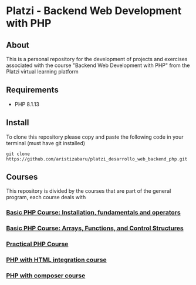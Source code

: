 # Platzi - Backend Web Development with PHP

## About

This is a personal repository for the development of projects and exercises associated with the course "Backend Web Development with PHP" from the Platzi virtual learning platform

## Requirements

- PHP 8.1.13

## Install

To clone this repository please copy and paste the following code in your terminal (must have git installed)

```
git clone https://github.com/aristizabaru/platzi_desarrollo_web_backend_php.git
```

## Courses

This repository is divided by the courses that are part of the general program, each course deals with

### [Basic PHP Course: Installation, fundamentals and operators](curso_basico_php)

### [Basic PHP Course: Arrays, Functions, and Control Structures](curso_basico_php_2)

### [Practical PHP Course](curso_practico_php)

### [PHP with HTML integration course](curso_integracion_php_html)

### [PHP with composer course](curso_php_composer)

